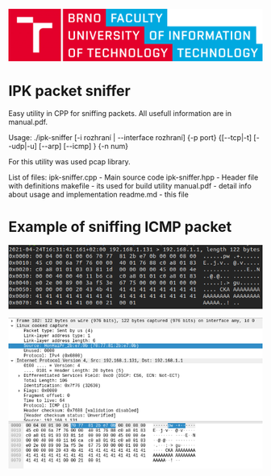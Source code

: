 ![Vut fit logo](doc/vut_fit_logo.png)
# IPK packet sniffer
Easy utility in CPP for sniffing packets.
All usefull information are in manual.pdf.

Usage: ./ipk-sniffer [-i rozhraní | --interface rozhraní] {-p ­­port} {[--tcp|-t] [--udp|-u] [--arp] [--icmp] } {-n num}

For this utility was used pcap library.

List of files:
ipk-sniffer.cpp - Main source code
ipk-sniffer.hpp - Header file with definitions
makefile        - its used for build utility
manual.pdf      - detail info about usage and implementation
readme.md       - this file


# Example of sniffing ICMP packet

![Vut fit logo](doc/Testing/any/sniffer-any-icmp.png)

![Vut fit logo](doc/Testing/any/wireshark-any-icmp.png)